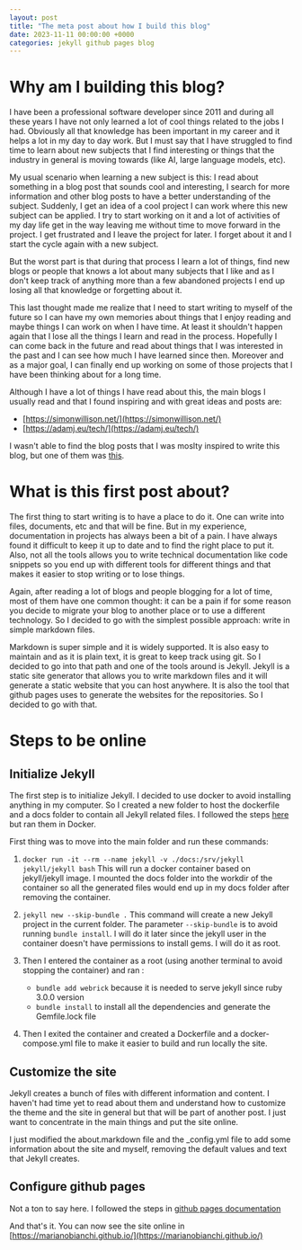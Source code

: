 ```yaml
---
layout: post
title: "The meta post about how I build this blog"
date: 2023-11-11 00:00:00 +0000
categories: jekyll github pages blog
---
```


# Why am I building this blog?

I have been a professional software developer since 2011 and during all these years I have not only learned a lot of cool things related to the jobs I had. Obviously all that knowledge has been important in my career and it helps a lot in my day to day work. But I must say that I have struggled to find time to learn about new subjects that I find interesting or things that the industry in general is moving towards (like AI, large language models, etc).

My usual scenario when learning a new subject is this: I read about something in a blog post that sounds cool and interesting, I search for more information and other blog posts to have a better understanding of the subject. Suddenly, I get an idea of a cool project I can work where this new subject can be applied. I try to start working on it and a lot of activities of my day life get in the way leaving me without time to move forward in the project. I get frustrated and I leave the project for later. I forget about it and I start the cycle again with a new subject.

But the worst part is that during that process I learn a lot of things, find new blogs or people that knows a lot about many subjects that I like and as I don't keep track of anything more than a few abandoned projects I end up losing all that knowledge or forgetting about it.

This last thought made me realize that I need to start writing to myself of the future so I can have my own memories about things that I enjoy reading and maybe things I can work on when I have time. At least it shouldn't happen again that I lose all the things I learn and read in the process. Hopefully I can come back in the future and read about things that I was interested in the past and I can see how much I have learned since then. Moreover and as a major goal, I can finally end up working on some of those projects that I have been thinking about for a long time.

Although I have a lot of things I have read about this, the main blogs I usually read and that I found inspiring and with great ideas and posts are:

- [https://simonwillison.net/](https://simonwillison.net/)
- [https://adamj.eu/tech/](https://adamj.eu/tech/)

I wasn't able to find the blog posts that I was moslty inspired to write this blog, but one of them was [this](https://simonwillison.net/2022/Nov/6/what-to-blog-about/).

# What is this first post about?

The first thing to start writing is to have a place to do it. One can write into files, documents, etc and that will be fine. But in my experience, documentation in projects has always been a bit of a pain. I have always found it difficult to keep it up to date and to find the right place to put it. Also, not all the tools allows you to write technical documentation like code snippets so you end up with different tools for different things and that makes it easier to stop writing or to lose things.

Again, after reading a lot of blogs and people blogging for a lot of time, most of them have one common thought: it can be a pain if for some reason you decide to migrate your blog to another place or to use a different technology. So I decided to go with the simplest possible approach: write in simple markdown files.

Markdown is super simple and it is widely supported. It is also easy to maintain and as it is plain text, it is great to keep track using git. So I decided to go into that path and one of the tools around is Jekyll. Jekyll is a static site generator that allows you to write markdown files and it will generate a static website that you can host anywhere. It is also the tool that github pages uses to generate the websites for the repositories. So I decided to go with that.

# Steps to be online

## Initialize Jekyll

The first step is to initialize Jekyll. I decided to use docker to avoid installing anything in my computer. So I created a new folder to host the dockerfile and a docs folder to contain all Jekyll related files. I followed the steps [here](https://jekyllrb.com/docs/) but ran them in Docker.

First thing was to move into the main folder and run these commands:

1. `docker run -it --rm --name jekyll -v ./docs:/srv/jekyll jekyll/jekyll bash`
   This will run a docker container based on jekyll/jekyll image. I mounted the docs folder into the workdir of the container so all the generated files would end up in my docs folder after removing the container.

2. `jekyll new --skip-bundle .`
   This command will create a new Jekyll project in the current folder. The parameter `--skip-bundle` is to avoid running `bundle install`. I will do it later since the jekyll user in the container doesn't have permissions to install gems. I will do it as root.

3. Then I entered the container as a root (using another terminal to avoid stopping the container) and ran :

   - `bundle add webrick` because it is needed to serve jekyll since ruby 3.0.0 version
   - `bundle install` to install all the dependencies and generate the Gemfile.lock file

4. Then I exited the container and created a Dockerfile and a docker-compose.yml file to make it easier to build and run locally the site.

## Customize the site

Jekyll creates a bunch of files with different information and content. I haven't had time yet to read about them and understand how to customize the theme and the site in general but that will be part of another post. I just want to concentrate in the main things and put the site online.

I just modified the about.markdown file and the \_config.yml file to add some information about the site and myself, removing the default values and text that Jekyll creates.

## Configure github pages

Not a ton to say here. I followed the steps in [github pages documentation](https://docs.github.com/en/pages/setting-up-a-github-pages-site-with-jekyll/creating-a-github-pages-site-with-jekyll)

And that's it. You can now see the site online in [https://marianobianchi.github.io/](https://marianobianchi.github.io/)
